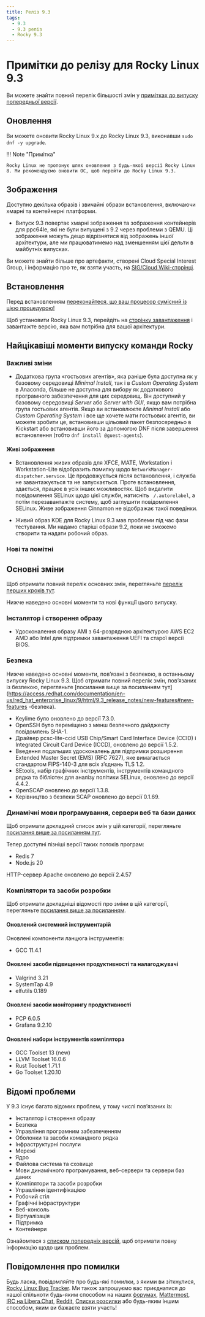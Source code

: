 ```yaml
---
title: Реліз 9.3
tags:
  - 9.3
  - 9.3 реліз
  - Rocky 9.3
---
```


# Примітки до релізу для Rocky Linux 9.3

Ви можете знайти повний перелік більшості змін у [примітках до випуску попередньої версії](https://access.redhat.com/documentation/en-us/red_hat_enterprise_linux/9/html/9.3_release_notes/index).

## Оновлення

Ви можете оновити Rocky Linux 9.x до Rocky Linux 9.3, виконавши `sudo dnf -y upgrade`.

!!! Note "Примітка"

```
Rocky Linux не пропонує шлях оновлення з будь-якої версії Rocky Linux 8. Ми рекомендуємо оновити ОС, щоб перейти до Rocky Linux 9.3.
```

## Зображення

Доступно декілька образів і звичайні образи встановлення, включаючи хмарні та контейнерні платформи.

- Випуск 9.3 повертає хмарні зображення та зображення контейнерів для ppc64le, які не були випущені з 9.2 через проблеми з QEMU. Ці зображення можуть дещо відрізнятися від зображень іншої архітектури, але ми працюватимемо над зменшенням цієї дельти в майбутніх випусках.

Ви можете знайти більше про артефакти, створені Cloud Special Interest Group, і інформацію про те, як взяти участь, на [SIG/Cloud Wiki-сторінці](https://sig-cloud.rocky.page/).

## Встановлення

Перед встановленням [переконайтеся, що ваш процесор сумісний із цією процедурою!](https://docs.rockylinux.org/gemstones/test_cpu_compat/)

Щоб установити Rocky Linux 9.3, перейдіть на [сторінку завантаження](https://rockylinux.org/download/) і завантажте версію, яка вам потрібна для вашої архітектури.

## Найцікавіші моменти випуску команди Rocky

### Важливі зміни

- Додаткова група «гостьових агентів», яка раніше була доступна як у базовому середовищі _Minimal Install_, так і в _Custom Operating System_ в Anaconda, більше не доступна для вибору як додаткового програмного забезпечення для цих середовищ. Він доступний у базовому середовищі _Server_ або _Server with GUI_, якщо вам потрібна група гостьових агентів. Якщо ви встановлюєте _Minimal Install_ або _Custom Operating System_ і все ще хочете мати гостьових агентів, ви можете зробити це, встановивши цільовий пакет безпосередньо в Kickstart або встановивши його за допомогою DNF після завершення встановлення (тобто `dnf install @guest-agents`).

#### Живі зображення

- Встановлення живих образів для XFCE, MATE, Workstation і Workstation-Lite відобразить помилку щодо `NetworkManager-dispatcher.service`. Це продовжується після встановлення, і служба не завантажується та не запускається. Проте встановлення, здається, працює в усіх інших можливостях. Щоб видалити повідомлення SELinux щодо цієї служби, натисніть ` /.autorelabel`, а потім перезавантажте систему, щоб заглушити повідомлення SELinux. Живе зображення Cinnamon не відображає такої поведінки.

- Живий образ KDE для Rocky Linux 9.3 мав проблеми під час фази тестування. Ми надамо старіші образи 9.2, поки не зможемо створити та надати робочий образ.

### Нові та помітні

## Основні зміни

Щоб отримати повний перелік основних змін, перегляньте [перелік перших кроків тут](https://access.redhat.com/documentation/en-us/red_hat_enterprise_linux/9/html/9.3_release_notes/overview#overview-major-changes).

Нижче наведено основні моменти та нові функції цього випуску.

### Інсталятор і створення образу

- Удосконалення образу AMI з 64-розрядною архітектурою AWS EC2 AMD або Intel для підтримки завантаження UEFI та старої версії BIOS.

### Безпека

Нижче наведено основні моменти, пов’язані з безпекою, в останньому випуску Rocky Linux 9.3. Щоб отримати повний перелік змін, пов’язаних із безпекою, перегляньте [посилання вище за посиланням тут](https://access.redhat.com/documentation/en-us/red_hat_enterprise_linux/9/html/9.3_release_notes/new-features#new-features -безпека).

- Keylime було оновлено до версії 7.3.0.
- OpenSSH було переміщено з менш безпечного дайджесту повідомлень SHA-1.
- Драйвер pcsc-lite-ccid USB Chip/Smart Card Interface Device (CCID) і Integrated Circuit Card Device (ICCD), оновлено до версії 1.5.2.
- Введення подальших удосконалень для підтримки розширення Extended Master Secret (EMS) (RFC 7627), яке вимагається стандартом FIPS-140-3 для всіх з’єднань TLS 1.2.
- SEtools, набір графічних інструментів, інструментів командного рядка та бібліотек для аналізу політики SELinux, оновлено до версії 4.4.2.
- OpenSCAP оновлено до версії 1.3.8.
- Керівництво з безпеки SCAP оновлено до версії 0.1.69.

### Динамічні мови програмування, сервери веб та бази даних

Щоб отримати докладний список змін у цій категорії, перегляньте [посилання вище за посиланням тут](https://access.redhat.com/documentation/en-us/red_hat_enterprise_linux/9/html/9.3_release_notes/new-features#new-features-dynamic-programming-languages-web-and-database-servers).

Тепер доступні пізніші версії таких потоків програм:

- Redis 7
- Node.js 20

HTTP-сервер Apache оновлено до версії 2.4.57

### Компілятори та засоби розробки

Щоб отримати докладніші відомості про зміни в цій категорії, перегляньте [посилання вище за посиланням](https://access.redhat.com/documentation/en-us/red_hat_enterprise_linux/9/html/9.3_release_notes/new-features#new-features-compilers-and-development-tools).

#### Оновлений системний інструментарій

Оновлені компоненти ланцюга інструментів:

- GCC 11.4.1

#### Оновлені засоби підвищення продуктивності та налагоджувачі

- Valgrind 3.21
- SystemTap 4.9
- elfutils 0.189

#### Оновлені засоби моніторингу продуктивності

- PCP 6.0.5
- Grafana 9.2.10

#### Оновлені набори інструментів компілятора

- GCC Toolset 13 (new)
- LLVM Toolset 16.0.6
- Rust Toolset 1.71.1
- Go Toolset 1.20.10

## Відомі проблеми

У 9.3 існує багато відомих проблем, у тому числі пов’язаних із:

- Інсталятор і створення образу
- Безпека
- Управління програмним забезпеченням
- Оболонки та засоби командного рядка
- Інфраструктурні послуги
- Мережі
- Ядро
- Файлова система та сховище
- Мови динамічного програмування, веб-сервери та сервери баз даних
- Компілятори та засоби розробки
- Управління ідентифікацією
- Робочий стіл
- Графічні інфраструктури
- Веб-консоль
- Віртуалізація
- Підтримка
- Контейнери

Ознайомтеся з [списком попередніх версій](https://access.redhat.com/documentation/en-us/red_hat_enterprise_linux/9/html/9.3_release_notes/known-issues), щоб отримати повну інформацію щодо цих проблем.

## Повідомлення про помилки

Будь ласка, повідомляйте про будь-які помилки, з якими ви зіткнулися, [Rocky Linux Bug Tracker](https://bugs.rockylinux.org/). Ми також запрошуємо вас приєднатися до нашої спільноти будь-яким способом на наших [форумах](https://forums.rockylinux.org), [Mattermost](https://chat.rockylinux.org), [IRC на Libera.Chat](irc://irc.liberachat/rockylinux), [Reddit](https://reddit.com/r/rockylinux), [Списки розсилки](https://lists.resf.org) або будь-яким іншим способом, яким ви бажаєте взяти участь!
